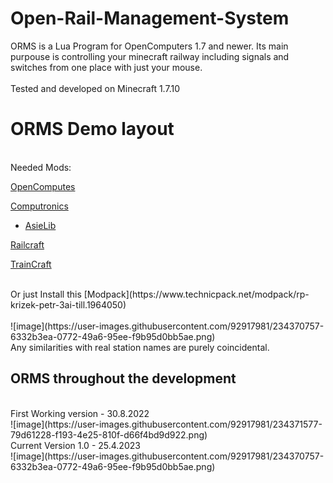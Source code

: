 # Open-Rail-Management-System

ORMS is a Lua Program for OpenComputers 1.7 and newer. Its main purpouse is controlling your minecraft railway including signals and switches from one place with just your mouse.
</br>
</br>
Tested and developed on Minecraft 1.7.10

# ORMS Demo layout

</br>
Needed Mods:

  [OpenComputes](https://www.curseforge.com/minecraft/mc-mods/opencomputers)
  
  [Computronics](https://wiki.vexatos.com/wiki:computronics)

   - [AsieLib](https://wiki.vexatos.com/wiki:computronics)

  [Railcraft](https://www.curseforge.com/minecraft/mc-mods/railcraft)
  
  [TrainCraft](https://www.curseforge.com/minecraft/mc-mods/traincraft)
  
  </br>
  Or just Install this [Modpack](https://www.technicpack.net/modpack/rp-krizek-petr-3ai-till.1964050)
</br>
</br>
![image](https://user-images.githubusercontent.com/92917981/234370757-6332b3ea-0772-49a6-95ee-f9b95d0bb5ae.png)
</br>
Any similarities with real station names are purely coincidental.

## ORMS throughout the development
</br>
First Working version - 30.8.2022</br>
![image](https://user-images.githubusercontent.com/92917981/234371577-79d61228-f193-4e25-810f-d66f4bd9d922.png)
</br>
Current Version 1.0 - 25.4.2023</br>
![image](https://user-images.githubusercontent.com/92917981/234370757-6332b3ea-0772-49a6-95ee-f9b95d0bb5ae.png)
